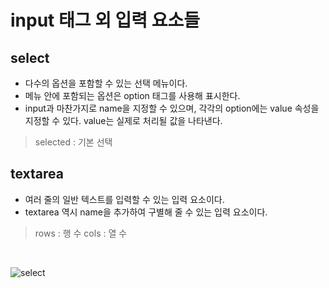 # input 태그 외 입력 요소들

## select

- 다수의 옵션을 포함할 수 있는 선택 메뉴이다.
- 메뉴 안에 포함되는 옵션은 option 태그를 사용해 표시한다.
- input과 마찬가지로 name을 지정할 수 있으며, 각각의 option에는 value 속성을 지정할 수 있다. value는 실제로 처리될 값을 나타낸다.<br>
>selected : 기본 선택

## textarea

- 여러 줄의 일반 텍스트를 입력할 수 있는 입력 요소이다.
- textarea 역시 name을 추가하여 구별해 줄 수 있는 입력 요소이다.

>rows : 행 수
>cols : 열 수

<br>

![select](https://user-images.githubusercontent.com/96412509/152781127-415608d6-e9a7-408c-917a-7a60a370751f.png)
